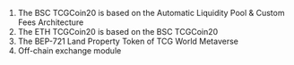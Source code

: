 
1) The BSC TCGCoin20 is based on the Automatic Liquidity Pool & Custom Fees Architecture
2) The ETH TCGCoin20 is based on the BSC TCGCoin20
3) The BEP-721 Land Property Token of TCG World Metaverse
4) Off-chain exchange module




